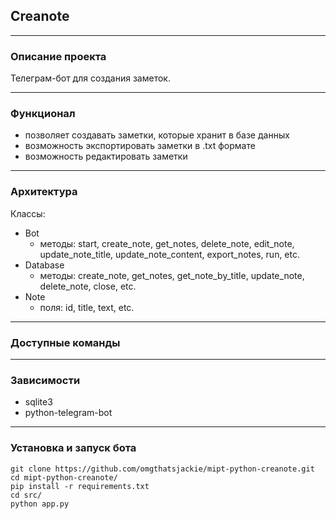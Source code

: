 ## Creanote

---

### Описание проекта

Телеграм-бот для создания заметок.

---

### Функционал

- позволяет создавать заметки, которые хранит в базе данных
- возможность экспортировать заметки в .txt формате
- возможность редактировать заметки

---

### Архитектура

Классы:

- Bot
  - методы: start, create_note, get_notes, delete_note, edit_note, update_note_title, update_note_content, export_notes, run, etc.
- Database
  - методы: create_note, get_notes, get_note_by_title, update_note, delete_note, close, etc.
- Note
  - поля: id, title, text, etc.

---

### Доступные команды

---

### Зависимости

- sqlite3
- python-telegram-bot

---

### Установка и запуск бота

```
git clone https://github.com/omgthatsjackie/mipt-python-creanote.git
cd mipt-python-creanote/
pip install -r requirements.txt
cd src/
python app.py
```
